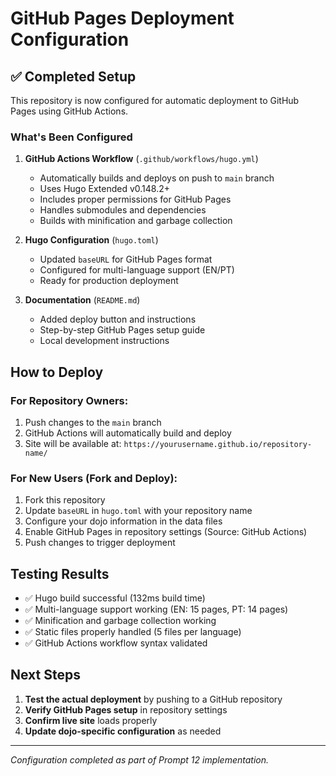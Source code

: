 # GitHub Pages Deployment Configuration

## ✅ Completed Setup

This repository is now configured for automatic deployment to GitHub Pages using GitHub Actions.

### What's Been Configured

1. **GitHub Actions Workflow** (`.github/workflows/hugo.yml`)
   - Automatically builds and deploys on push to `main` branch
   - Uses Hugo Extended v0.148.2+
   - Includes proper permissions for GitHub Pages
   - Handles submodules and dependencies
   - Builds with minification and garbage collection

2. **Hugo Configuration** (`hugo.toml`)
   - Updated `baseURL` for GitHub Pages format
   - Configured for multi-language support (EN/PT)
   - Ready for production deployment

3. **Documentation** (`README.md`)
   - Added deploy button and instructions
   - Step-by-step GitHub Pages setup guide
   - Local development instructions

## How to Deploy

### For Repository Owners:
1. Push changes to the `main` branch
2. GitHub Actions will automatically build and deploy
3. Site will be available at: `https://yourusername.github.io/repository-name/`

### For New Users (Fork and Deploy):
1. Fork this repository
2. Update `baseURL` in `hugo.toml` with your repository name
3. Configure your dojo information in the data files
4. Enable GitHub Pages in repository settings (Source: GitHub Actions)
5. Push changes to trigger deployment

## Testing Results

- ✅ Hugo build successful (132ms build time)
- ✅ Multi-language support working (EN: 15 pages, PT: 14 pages)
- ✅ Minification and garbage collection working
- ✅ Static files properly handled (5 files per language)
- ✅ GitHub Actions workflow syntax validated

## Next Steps

1. **Test the actual deployment** by pushing to a GitHub repository
2. **Verify GitHub Pages setup** in repository settings
3. **Confirm live site** loads properly
4. **Update dojo-specific configuration** as needed

---

*Configuration completed as part of Prompt 12 implementation.*
